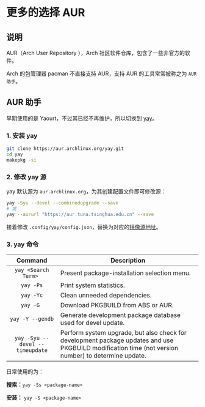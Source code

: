 # 更多的选择 AUR

## 说明

AUR（Arch User Repository ），Arch 社区软件仓库，包含了一些非官方的软件。

Arch 的包管理器 pacman 不直接支持 AUR，支持 AUR 的工具常常被称之为 `AUR 助手`。



## AUR 助手

早期使用的是 Yaourt，不过其已经不再维护，所以切换到 [yay](https://github.com/Jguer/yay)。

### 1. 安装 yay

```bash
git clone https://aur.archlinux.org/yay.git
cd yay
makepkg -si
```

### 2. 修改 yay 源

yay 默认源为 `aur.archlinux.org`，为其创建配置文件即可修改源：

```bash
yay -Syu --devel --combinedupgrade --save
# 或
yay --aururl "https://aur.tuna.tsinghua.edu.cn" --save
```

接着修改 `.config/yay/config.json`，替换为对应的[镜像源地址](https://mirror.tuna.tsinghua.edu.cn/help/AUR/)。

### 3. yay 命令

|             Command             | Description                                                  |
| :-----------------------------: | ------------------------------------------------------------ |
|      `yay <Search Term> `       | Present package-installation selection menu.                 |
|            `yay -Ps`            | Print system statistics.                                     |
|            `yay -Yc`            | Clean unneeded dependencies.                                 |
|            `yay -G `            | Download PKGBUILD from ABS or AUR.                           |
|        `yay -Y --gendb`         | Generate development package database used for devel update. |
| `yay -Syu --devel --timeupdate` | Perform system upgrade, but also check for development package updates and use PKGBUILD modification time (not version number) to determine update. |

日常使用的为：

**搜索：**`yay -Ss <package-name>`

**安装：** `yay -S <package-name>`

